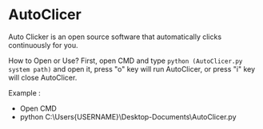 # AutoClicer
Auto Clicker is an open source software that automatically clicks continuously for you.

How to Open or Use?
First, open CMD and type `python (AutoClicer.py system path)` and open it, press "o" key will run AutoClicer, or press "i" key will close AutoClicer.

Example :
- Open CMD
- python C:\Users\{USERNAME}\Desktop-Documents\AutoClicer.py

